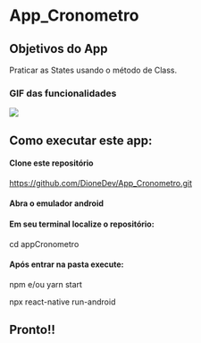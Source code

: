 # App_Cronometro

## Objetivos do App

Praticar as States usando o método de Class.

### GIF das funcionalidades
![](AppCronometro.gif)

## Como executar este app:
#### Clone este repositório
https://github.com/DioneDev/App_Cronometro.git

#### Abra o emulador android

#### Em seu terminal localize o repositório:
cd appCronometro

#### Após entrar na pasta execute:

npm e/ou yarn start

npx react-native run-android

## Pronto!!
